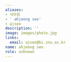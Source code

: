 ```yaml
---
aliases:
- 서아정
- ' ahjeong seo'
- ajseo
description: ''
image: images/photo.jpg
links:
  email: ajseo@bi.snu.ac.kr
name: ahjeong seo
role: unknown
---
```

